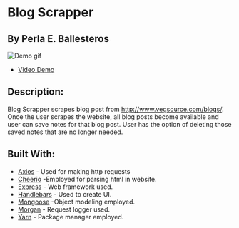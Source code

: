 # Blog Scrapper
## By Perla E. Ballesteros
![Demo gif](./public/Scrapping.gif)
* [Video Demo](https://youtu.be/1psIf3b67-g)
## Description:
Blog Scrapper scrapes blog post from http://www.vegsource.com/blogs/. Once the user scrapes the website, all blog posts become available and user can save notes for that blog post. User has the option of deleting those saved notes that are no longer needed.

## Built With:
* [Axios](https://www.npmjs.com/package/axios) - Used for making http requests
* [Cheerio](https://cheerio.js.org/) -Employed for parsing html in website.
* [Express](http://expressjs.com/) - Web framework used.
* [Handlebars](http://handlebarsjs.com/) - Used to create UI.
* [Mongoose](http://mongoosejs.com/) -Object modeling employed.
* [Morgan](https://www.npmjs.com/package/morgan) - Request logger used.
* [Yarn](http://expressjs.com/) - Package manager employed.
